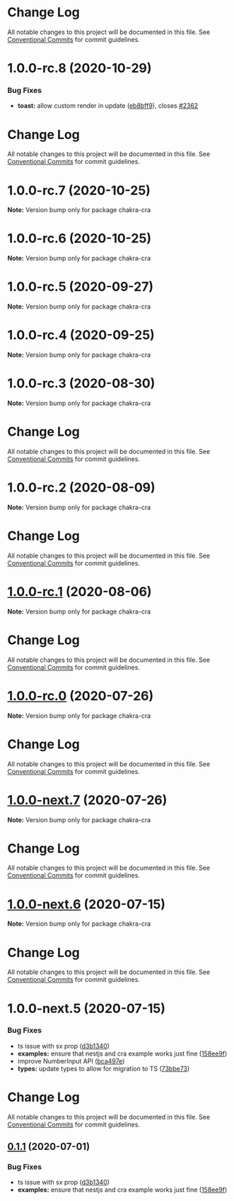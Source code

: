# Change Log

All notable changes to this project will be documented in this file. See
[Conventional Commits](https://conventionalcommits.org) for commit guidelines.

# 1.0.0-rc.8 (2020-10-29)

### Bug Fixes

- **toast:** allow custom render in update
  ([eb8bff9](https://github.com/chakra-ui/chakra-ui/commit/eb8bff911e6ec9de0165ab1e8f5ca10d5e022459)),
  closes [#2362](https://github.com/chakra-ui/chakra-ui/issues/2362)

# Change Log

All notable changes to this project will be documented in this file. See
[Conventional Commits](https://conventionalcommits.org) for commit guidelines.

# 1.0.0-rc.7 (2020-10-25)

**Note:** Version bump only for package chakra-cra

# 1.0.0-rc.6 (2020-10-25)

**Note:** Version bump only for package chakra-cra

# 1.0.0-rc.5 (2020-09-27)

**Note:** Version bump only for package chakra-cra

# 1.0.0-rc.4 (2020-09-25)

**Note:** Version bump only for package chakra-cra

# 1.0.0-rc.3 (2020-08-30)

**Note:** Version bump only for package chakra-cra

# Change Log

All notable changes to this project will be documented in this file. See
[Conventional Commits](https://conventionalcommits.org) for commit guidelines.

# 1.0.0-rc.2 (2020-08-09)

**Note:** Version bump only for package chakra-cra

# Change Log

All notable changes to this project will be documented in this file. See
[Conventional Commits](https://conventionalcommits.org) for commit guidelines.

# [1.0.0-rc.1](https://github.com/chakra-ui/chakra-ui/compare/chakra-cra@1.0.0-rc.0...chakra-cra@1.0.0-rc.1) (2020-08-06)

**Note:** Version bump only for package chakra-cra

# Change Log

All notable changes to this project will be documented in this file. See
[Conventional Commits](https://conventionalcommits.org) for commit guidelines.

# [1.0.0-rc.0](https://github.com/chakra-ui/chakra-ui/compare/chakra-cra@1.0.0-next.7...chakra-cra@1.0.0-rc.0) (2020-07-26)

**Note:** Version bump only for package chakra-cra

# Change Log

All notable changes to this project will be documented in this file. See
[Conventional Commits](https://conventionalcommits.org) for commit guidelines.

# [1.0.0-next.7](https://github.com/chakra-ui/chakra-ui/compare/chakra-cra@1.0.0-next.6...chakra-cra@1.0.0-next.7) (2020-07-26)

**Note:** Version bump only for package chakra-cra

# Change Log

All notable changes to this project will be documented in this file. See
[Conventional Commits](https://conventionalcommits.org) for commit guidelines.

# [1.0.0-next.6](https://github.com/chakra-ui/chakra-ui/compare/chakra-cra@1.0.0-next.5...chakra-cra@1.0.0-next.6) (2020-07-15)

**Note:** Version bump only for package chakra-cra

# Change Log

All notable changes to this project will be documented in this file. See
[Conventional Commits](https://conventionalcommits.org) for commit guidelines.

# 1.0.0-next.5 (2020-07-15)

### Bug Fixes

- ts issue with sx prop
  ([d3b1340](https://github.com/chakra-ui/chakra-ui/commit/d3b1340cb255937927b4d4c56ce218141570b951))
- **examples:** ensure that nestjs and cra example works just fine
  ([158ee9f](https://github.com/chakra-ui/chakra-ui/commit/158ee9fa7829ed3d85e02b606c9f5c44a7a8ba45))
- improve NumberInput API
  ([bca497e](https://github.com/chakra-ui/chakra-ui/commit/bca497ebbd76069dc7b91d12be2088d4e99dc584))
- **types:** update types to allow for migration to TS
  ([73bbe73](https://github.com/chakra-ui/chakra-ui/commit/73bbe73cc5f09671bcec9a8a7fe633b3320461ec))

# Change Log

All notable changes to this project will be documented in this file. See
[Conventional Commits](https://conventionalcommits.org) for commit guidelines.

## [0.1.1](https://github.com/chakra-ui/chakra-ui/compare/create-react-app@0.1.1...create-react-app@0.1.1) (2020-07-01)

### Bug Fixes

- ts issue with sx prop
  ([d3b1340](https://github.com/chakra-ui/chakra-ui/commit/d3b1340cb255937927b4d4c56ce218141570b951))
- **examples:** ensure that nestjs and cra example works just fine
  ([158ee9f](https://github.com/chakra-ui/chakra-ui/commit/158ee9fa7829ed3d85e02b606c9f5c44a7a8ba45))
